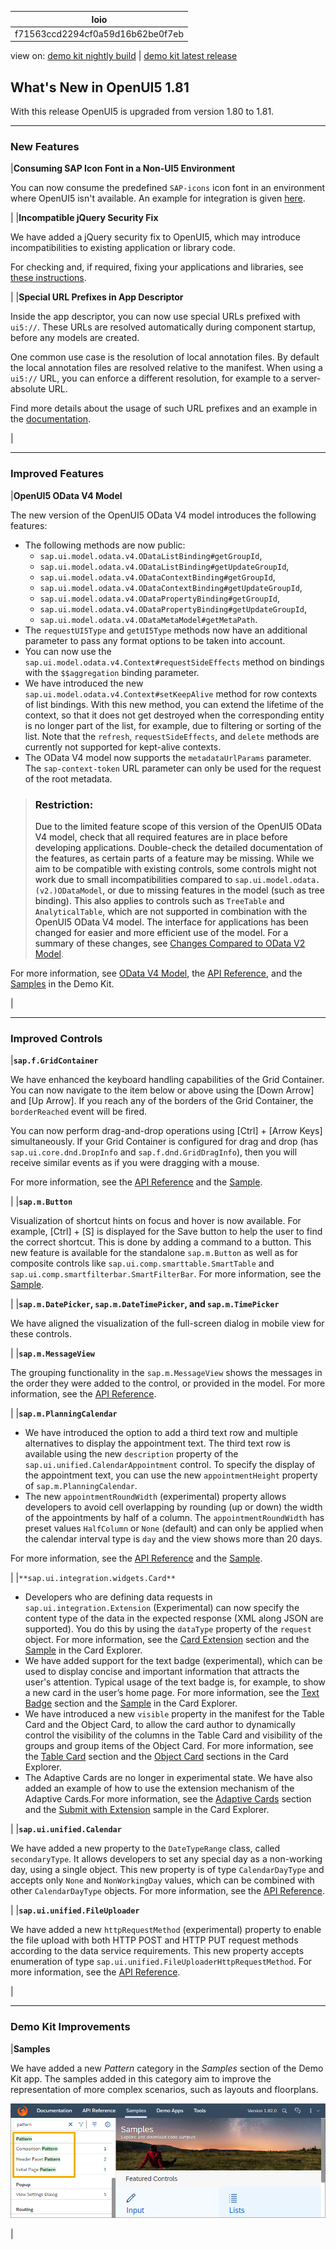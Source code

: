 <!-- loiof71563ccd2294cf0a59d16b62be0f7eb -->

| loio |
| -----|
| f71563ccd2294cf0a59d16b62be0f7eb |

<div id="loio">

view on: [demo kit nightly build](https://openui5nightly.hana.ondemand.com/#/topic/f71563ccd2294cf0a59d16b62be0f7eb) | [demo kit latest release](https://openui5.hana.ondemand.com/#/topic/f71563ccd2294cf0a59d16b62be0f7eb)</div>

## What's New in OpenUI5 1.81

With this release OpenUI5 is upgraded from version 1.80 to 1.81.

***

<a name="loiof71563ccd2294cf0a59d16b62be0f7eb__section_yxw_pxt_zcb"/>

### New Features

|**Consuming SAP Icon Font in a Non-UI5 Environment**

You can now consume the predefined `SAP-icons` icon font in an environment where OpenUI5 isn't available. An example for integration is given [here](Icon_and_Icon_Pool_21ea0ea.md#loio21ea0ea94614480d9a910b2e93431291__section_whp_y2l_mmb).

|
|**Incompatible jQuery Security Fix**

We have added a jQuery security fix to OpenUI5, which may introduce incompatibilities to existing application or library code.

For checking and, if required, fixing your applications and libraries, see [these instructions]().

|
|**Special URL Prefixes in App Descriptor**

Inside the app descriptor, you can now use special URLs prefixed with `ui5://`. These URLs are resolved automatically during component startup, before any models are created.

One common use case is the resolution of local annotation files. By default the local annotation files are resolved relative to the manifest. When using a `ui5://` URL, you can enforce a different resolution, for example to a server-absolute URL.

Find more details about the usage of such URL prefixes and an example in the [documentation](Descriptor_for_Applications,_Components,_and_Libraries_be0cf40.md#loiobe0cf40f61184b358b5faedaec98b2da__section_rmc_3xj_mmb).

|

***

<a name="loiof71563ccd2294cf0a59d16b62be0f7eb__section_qwl_pb5_zcb"/>

### Improved Features

|**OpenUI5 OData V4 Model**

The new version of the OpenUI5 OData V4 model introduces the following features:

-   The following methods are now public:
    -   `sap.ui.model.odata.v4.ODataListBinding#getGroupId`,
    -   `sap.ui.model.odata.v4.ODataListBinding#getUpdateGroupId`,
    -   `sap.ui.model.odata.v4.ODataContextBinding#getGroupId`,
    -   `sap.ui.model.odata.v4.ODataContextBinding#getUpdateGroupId`,
    -   `sap.ui.model.odata.v4.ODataPropertyBinding#getGroupId`,
    -   `sap.ui.model.odata.v4.ODataPropertyBinding#getUpdateGroupId`,
    -   `sap.ui.model.odata.v4.ODataMetaModel#getMetaPath`.
-   The `requestUI5Type` and `getUI5Type` methods now have an additional parameter to pass any format options to be taken into account.
-   You can now use the `sap.ui.model.odata.v4.Context#requestSideEffects` method on bindings with the `$$aggregation` binding parameter.
-   We have introduced the new `sap.ui.model.odata.v4.Context#setKeepAlive` method for row contexts of list bindings. With this new method, you can extend the lifetime of the context, so that it does not get destroyed when the corresponding entity is no longer part of the list, for example, due to filtering or sorting of the list. Note that the `refresh`, `requestSideEffects`, and `delete` methods are currently not supported for kept-alive contexts.
-   The OData V4 model now supports the `metadataUrlParams` parameter. The `sap-context-token` URL parameter can only be used for the request of the root metadata.

> ### Restriction:  
> Due to the limited feature scope of this version of the OpenUI5 OData V4 model, check that all required features are in place before developing applications. Double-check the detailed documentation of the features, as certain parts of a feature may be missing. While we aim to be compatible with existing controls, some controls might not work due to small incompatibilities compared to `sap.ui.model.odata.(v2.)ODataModel`, or due to missing features in the model \(such as tree binding\). This also applies to controls such as `TreeTable` and `AnalyticalTable`, which are not supported in combination with the OpenUI5 OData V4 model. The interface for applications has been changed for easier and more efficient use of the model. For a summary of these changes, see [Changes Compared to OData V2 Model](Changes_Compared_to_OData_V2_Model_abd4d7c.md).

For more information, see [OData V4 Model](OData_V4_Model_5de13cf.md), the [API Reference](https://openui5.hana.ondemand.com/#/api/sap.ui.model.odata.v4), and the [Samples](https://openui5.hana.ondemand.com/#/entity/sap.ui.model.odata.v4.ODataModel) in the Demo Kit.

|

***

<a name="loiof71563ccd2294cf0a59d16b62be0f7eb__section_rqn_wd5_zcb"/>

### Improved Controls

|**`sap.f.GridContainer`**

We have enhanced the keyboard handling capabilities of the Grid Container. You can now navigate to the item below or above using the [Down Arrow\] and [Up Arrow\]. If you reach any of the borders of the Grid Container, the `borderReached` event will be fired.

You can now perform drag-and-drop operations using  [Ctrl\] + [Arrow Keys\]  simultaneously. If your Grid Container is configured for drag and drop \(has `sap.ui.core.dnd.DropInfo` and `sap.f.dnd.GridDragInfo`\), then you will receive similar events as if you were dragging with a mouse.

For more information, see the [API Reference](https://openui5.hana.ondemand.com/#/api/sap.f.GridContainer%23methods/focusItem) and the [Sample](https://openui5.hana.ondemand.com/#/entity/sap.f.GridContainer/sample/sap.f.sample.GridContainerDragAndDrop).

|
|**`sap.m.Button`**

Visualization of shortcut hints on focus and hover is now available. For example,  [Ctrl\] + [S\]  is displayed for the Save button to help the user to find the correct shortcut. This is done by adding a command to a button. This new feature is available for the standalone `sap.m.Button` as well as for composite controls like `sap.ui.comp.smarttable.SmartTable` and `sap.ui.comp.smartfilterbar.SmartFilterBar`. For more information, see the [Sample](https://openui5.hana.ondemand.com/#/entity/sap.ui.core.sample.Commands/sample/sap.ui.core.sample.Commands).

|
|**`sap.m.DatePicker`, `sap.m.DateTimePicker`, and `sap.m.TimePicker`**

We have aligned the visualization of the full-screen dialog in mobile view for these controls.

|
|**`sap.m.MessageView`**

The grouping functionality in the `sap.m.MessageView` shows the messages in the order they were added to the control, or provided in the model. For more information, see the [API Reference](https://openui5.hana.ondemand.com/#/api/sap.m.MessageView). 

|
|**`sap.m.PlanningCalendar`**

-   We have introduced the option to add a third text row and multiple alternatives to display the appointment text. The third text row is available using the new `description` property of the `sap.ui.unified.CalendarAppointment` control. To specify the display of the appointment text, you can use the new `appointmentHeight` property of `sap.m.PlanningCalendar`.
-   The new `appointmentRoundWidth` \(experimental\) property allows developers to avoid cell overlapping by rounding \(up or down\) the width of the appointments by half of a column. The `appointmentRoundWidth` has preset values `HalfColumn` or `None` \(default\) and can only be applied when the calendar interval type is `day` and the view shows more than 20 days.

For more information, see the [API Reference](https://openui5.hana.ondemand.com/#/api/sap.m.PlanningCalendar%23controlProperties) and the [Sample](https://openui5.hana.ondemand.com/#/entity/sap.m.PlanningCalendar/sample/sap.m.sample.PlanningCalendarAppointmentSizes).

|
|`**sap.ui.integration.widgets.Card**`

-   Developers who are defining data requests in `sap.ui.integration.Extension` \(Experimental\) can now specify the content type of the data in the expected response \(XML along JSON are supported\). You do this by using the `dataType` property of the `request` object. For more information, see the [Card Extension](https://openui5.hana.ondemand.com/test-resources/sap/ui/integration/demokit/cardExplorer/webapp/index.html#/learn/features/extension) section and the [Sample](https://openui5.hana.ondemand.com/test-resources/sap/ui/integration/demokit/cardExplorer/webapp/index.html#/explore/extension/gettingData) in the Card Explorer.
-   We have added support for the text badge \(experimental\), which can be used to display concise and important information that attracts the user's attention. Typical usage of the text badge is, for example, to show a new card in the user’s home page. For more information, see the [Text Badge](https://openui5.hana.ondemand.com/test-resources/sap/ui/integration/demokit/cardExplorer/webapp/index.html#/integrate/badge) section and the [Sample](https://openui5.hana.ondemand.com/test-resources/sap/ui/integration/demokit/cardExplorer/webapp/index.html#/explore/badge) in the Card Explorer.
-   We have introduced a new `visible` property in the manifest for the Table Card and the Object Card, to allow the card author to dynamically control the visibility of the columns in the Table Card and visibility of the groups and group items of the Object Card. For more information, see the [Table Card](https://openui5.hana.ondemand.com/test-resources/sap/ui/integration/demokit/cardExplorer/webapp/index.html#/learn/types/table) section and the [Object Card](https://openui5.hana.ondemand.com/test-resources/sap/ui/integration/demokit/cardExplorer/webapp/index.html#/learn/types/object) sections in the Card Explorer.
-   The Adaptive Cards are no longer in experimental state. We have also added an example of how to use the extension mechanism of the Adaptive Cards.For more information, see the [Adaptive Cards](https://openui5.hana.ondemand.com/test-resources/sap/ui/integration/demokit/cardExplorer/webapp/index.html#/learn/types/adaptive) section and the [Submit with Extension](https://openui5.hana.ondemand.com/test-resources/sap/ui/integration/demokit/cardExplorer/webapp/index.html#/explore/adaptive/extension) sample in the Card Explorer.

|
|**`sap.ui.unified.Calendar`**

We have added a new property to the `DateTypeRange` class, called `secondaryType`. It allows developers to set any special day as a non-working day, using a single object. This new property is of type `CalendarDayType` and accepts only `None` and `NonWorkingDay` values, which can be combined with other `CalendarDayType` objects. For more information, see the [API Reference](https://openui5.hana.ondemand.com/#/api/sap.ui.unified.DateTypeRange).

|
|**`sap.ui.unified.FileUploader`**

We have added a new `httpRequestMethod` \(experimental\) property to enable the file upload with both HTTP POST and HTTP PUT request methods according to the data service requirements. This new property accepts enumeration of type `sap.ui.unified.FileUploaderHttpRequestMethod`. For more information, see the [API Reference](https://openui5.hana.ondemand.com/#/api/sap.ui.unified.FileUploader).

|

***

<a name="loiof71563ccd2294cf0a59d16b62be0f7eb__section_r5v_3h5_zcb"/>

### Demo Kit Improvements

|**Samples**

We have added a new *Pattern* category in the *Samples* section of the Demo Kit app. The samples added in this category aim to improve the representation of more complex scenarios, such as layouts and floorplans.

![](loio5004e443d73749a48ba7926a0c0d6f69_HiRes.png)

|

